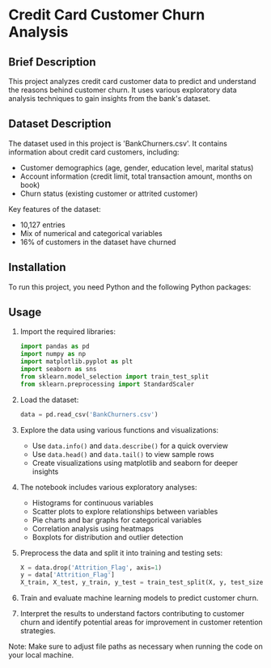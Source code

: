 # Credit Card Customer Churn Analysis

## Brief Description

This project analyzes credit card customer data to predict and understand the reasons behind customer churn. It uses various exploratory data analysis techniques to gain insights from the bank's dataset.

## Dataset Description

The dataset used in this project is 'BankChurners.csv'. It contains information about credit card customers, including:

- Customer demographics (age, gender, education level, marital status)
- Account information (credit limit, total transaction amount, months on book)
- Churn status (existing customer or attrited customer)

Key features of the dataset:
- 10,127 entries
- Mix of numerical and categorical variables
- 16% of customers in the dataset have churned

## Installation

To run this project, you need Python and the following Python packages:

## Usage

1. Import the required libraries:
   ```python
   import pandas as pd
   import numpy as np
   import matplotlib.pyplot as plt
   import seaborn as sns
   from sklearn.model_selection import train_test_split
   from sklearn.preprocessing import StandardScaler
   ```

2. Load the dataset:
   ```python
   data = pd.read_csv('BankChurners.csv')
   ```

3. Explore the data using various functions and visualizations:
   - Use `data.info()` and `data.describe()` for a quick overview
   - Use `data.head()` and `data.tail()` to view sample rows
   - Create visualizations using matplotlib and seaborn for deeper insights

4. The notebook includes various exploratory analyses:
   - Histograms for continuous variables
   - Scatter plots to explore relationships between variables
   - Pie charts and bar graphs for categorical variables
   - Correlation analysis using heatmaps
   - Boxplots for distribution and outlier detection

5. Preprocess the data and split it into training and testing sets:
   ```python
   X = data.drop('Attrition_Flag', axis=1)
   y = data['Attrition_Flag']
   X_train, X_test, y_train, y_test = train_test_split(X, y, test_size=0.2, random_state=42)
   ```

6. Train and evaluate machine learning models to predict customer churn.

7. Interpret the results to understand factors contributing to customer churn and identify potential areas for improvement in customer retention strategies.

Note: Make sure to adjust file paths as necessary when running the code on your local machine.